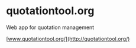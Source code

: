 # quotationtool.org
Web app for quotation management

[www.quotationtool.org/](http://quotationtool.org/)
